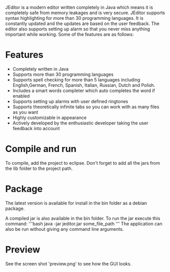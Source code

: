 JEditor is a modern editor written completely in Java which means it is completely safe from memory leakages and is very secure.
JEditor supports syntax highlighting for more than 30 programming languages. It is constantly updated and the updates are based 
on the user feedback. The editor also supports setting up alarm so that you never miss anything important while working. Some of
the features are as follows:

Features
=====================
 
 - Completely written in Java
 - Supports more than 30 programming languages
 - Supports spell checking for more than 5 languages including English,German, French, Spanish, Italian, Russian, Dutch and Polish.
 - Includes a smart words completer which auto completes the word if enabled
 - Supports setting up alarms with user defined ringtones 
 - Supports theoretically infinite tabs so you can work with as many files as you want
 - Highly customizable in appearance
 - Actively developed by the enthusiastic developer taking the user feedback into account 


Compile and run
=====================
To compile, add the project to eclipse. Don't forget to add all the jars from the lib folder 
to the project path.

Package
=====================
The latest version is available for install in the bin folder as a debian package.

A compiled jar is also available in the bin folder. To run the jar execute this command:
'''bash
java -jar jeditor.jar some_file_path
'''
The application can also be run without giving any command line arguments.

Preview
=====================
See the screen shot 'preview.png' to see how the GUI looks.
